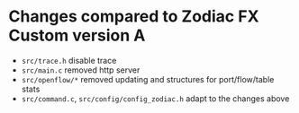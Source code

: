 # Changes compared to Zodiac FX Custom version A

* `src/trace.h` disable trace
* `src/main.c` removed http server
* `src/openflow/*` removed updating and structures for port/flow/table stats
* `src/command.c`, `src/config/config_zodiac.h` adapt to the changes above